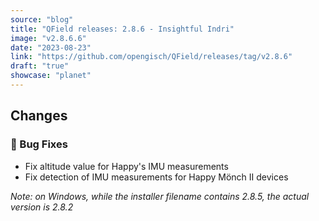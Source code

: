 ```yaml
---
source: "blog"
title: "QField releases: 2.8.6 - Insightful Indri"
image: "v2.8.6.6"
date: "2023-08-23"
link: "https://github.com/opengisch/QField/releases/tag/v2.8.6"
draft: "true"
showcase: "planet"
---
```


<h2>Changes</h2>
<h3>🐛 Bug Fixes</h3>
<ul>
<li>Fix altitude value for Happy's IMU measurements</li>
<li>Fix detection of IMU measurements for Happy Mönch II devices</li>
</ul>
<p><em>Note: on Windows, while the installer filename contains 2.8.5, the actual version is 2.8.2</em></p>
